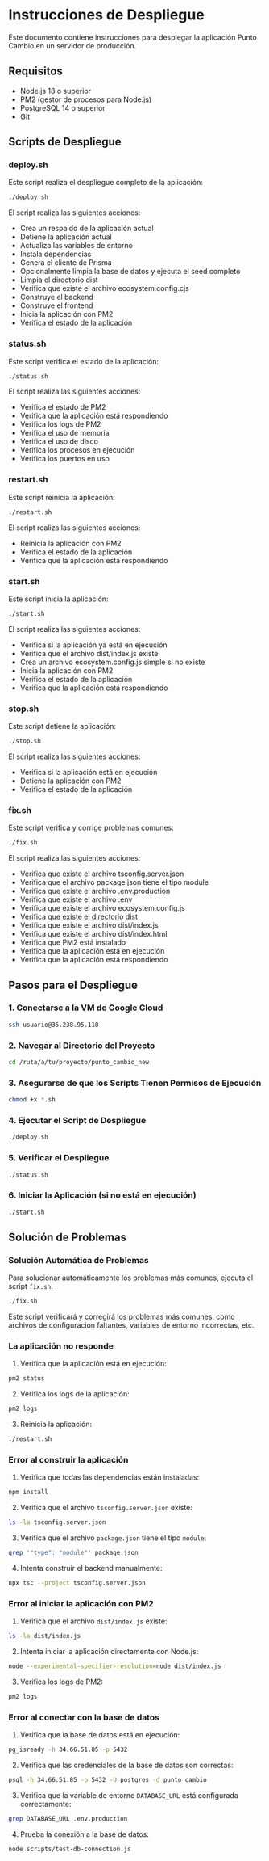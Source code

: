 # Instrucciones de Despliegue

Este documento contiene instrucciones para desplegar la aplicación Punto Cambio en un servidor de producción.

## Requisitos

- Node.js 18 o superior
- PM2 (gestor de procesos para Node.js)
- PostgreSQL 14 o superior
- Git

## Scripts de Despliegue

### deploy.sh

Este script realiza el despliegue completo de la aplicación:

```bash
./deploy.sh
```

El script realiza las siguientes acciones:

- Crea un respaldo de la aplicación actual
- Detiene la aplicación actual
- Actualiza las variables de entorno
- Instala dependencias
- Genera el cliente de Prisma
- Opcionalmente limpia la base de datos y ejecuta el seed completo
- Limpia el directorio dist
- Verifica que existe el archivo ecosystem.config.cjs
- Construye el backend
- Construye el frontend
- Inicia la aplicación con PM2
- Verifica el estado de la aplicación

### status.sh

Este script verifica el estado de la aplicación:

```bash
./status.sh
```

El script realiza las siguientes acciones:

- Verifica el estado de PM2
- Verifica que la aplicación está respondiendo
- Verifica los logs de PM2
- Verifica el uso de memoria
- Verifica el uso de disco
- Verifica los procesos en ejecución
- Verifica los puertos en uso

### restart.sh

Este script reinicia la aplicación:

```bash
./restart.sh
```

El script realiza las siguientes acciones:

- Reinicia la aplicación con PM2
- Verifica el estado de la aplicación
- Verifica que la aplicación está respondiendo

### start.sh

Este script inicia la aplicación:

```bash
./start.sh
```

El script realiza las siguientes acciones:

- Verifica si la aplicación ya está en ejecución
- Verifica que el archivo dist/index.js existe
- Crea un archivo ecosystem.config.js simple si no existe
- Inicia la aplicación con PM2
- Verifica el estado de la aplicación
- Verifica que la aplicación está respondiendo

### stop.sh

Este script detiene la aplicación:

```bash
./stop.sh
```

El script realiza las siguientes acciones:

- Verifica si la aplicación está en ejecución
- Detiene la aplicación con PM2
- Verifica el estado de la aplicación

### fix.sh

Este script verifica y corrige problemas comunes:

```bash
./fix.sh
```

El script realiza las siguientes acciones:

- Verifica que existe el archivo tsconfig.server.json
- Verifica que el archivo package.json tiene el tipo module
- Verifica que existe el archivo .env.production
- Verifica que existe el archivo .env
- Verifica que existe el archivo ecosystem.config.js
- Verifica que existe el directorio dist
- Verifica que existe el archivo dist/index.js
- Verifica que existe el archivo dist/index.html
- Verifica que PM2 está instalado
- Verifica que la aplicación está en ejecución
- Verifica que la aplicación está respondiendo

## Pasos para el Despliegue

### 1. Conectarse a la VM de Google Cloud

```bash
ssh usuario@35.238.95.118
```

### 2. Navegar al Directorio del Proyecto

```bash
cd /ruta/a/tu/proyecto/punto_cambio_new
```

### 3. Asegurarse de que los Scripts Tienen Permisos de Ejecución

```bash
chmod +x *.sh
```

### 4. Ejecutar el Script de Despliegue

```bash
./deploy.sh
```

### 5. Verificar el Despliegue

```bash
./status.sh
```

### 6. Iniciar la Aplicación (si no está en ejecución)

```bash
./start.sh
```

## Solución de Problemas

### Solución Automática de Problemas

Para solucionar automáticamente los problemas más comunes, ejecuta el script `fix.sh`:

```bash
./fix.sh
```

Este script verificará y corregirá los problemas más comunes, como archivos de configuración faltantes, variables de entorno incorrectas, etc.

### La aplicación no responde

1. Verifica que la aplicación está en ejecución:

```bash
pm2 status
```

2. Verifica los logs de la aplicación:

```bash
pm2 logs
```

3. Reinicia la aplicación:

```bash
./restart.sh
```

### Error al construir la aplicación

1. Verifica que todas las dependencias están instaladas:

```bash
npm install
```

2. Verifica que el archivo `tsconfig.server.json` existe:

```bash
ls -la tsconfig.server.json
```

3. Verifica que el archivo `package.json` tiene el tipo `module`:

```bash
grep '"type": "module"' package.json
```

4. Intenta construir el backend manualmente:

```bash
npx tsc --project tsconfig.server.json
```

### Error al iniciar la aplicación con PM2

1. Verifica que el archivo `dist/index.js` existe:

```bash
ls -la dist/index.js
```

2. Intenta iniciar la aplicación directamente con Node.js:

```bash
node --experimental-specifier-resolution=node dist/index.js
```

3. Verifica los logs de PM2:

```bash
pm2 logs
```

### Error al conectar con la base de datos

1. Verifica que la base de datos está en ejecución:

```bash
pg_isready -h 34.66.51.85 -p 5432
```

2. Verifica que las credenciales de la base de datos son correctas:

```bash
psql -h 34.66.51.85 -p 5432 -U postgres -d punto_cambio
```

3. Verifica que la variable de entorno `DATABASE_URL` está configurada correctamente:

```bash
grep DATABASE_URL .env.production
```

4. Prueba la conexión a la base de datos:

```bash
node scripts/test-db-connection.js
```
